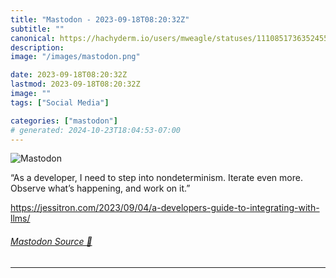 ```yaml
---
title: "Mastodon - 2023-09-18T08:20:32Z"
subtitle: ""
canonical: https://hachyderm.io/users/mweagle/statuses/111085173635245549
description:
image: "/images/mastodon.png"

date: 2023-09-18T08:20:32Z
lastmod: 2023-09-18T08:20:32Z
image: ""
tags: ["Social Media"]

categories: ["mastodon"]
# generated: 2024-10-23T18:04:53-07:00
---
```

![Mastodon](/images/mastodon.png)

<p>“As a developer, I need to step into nondeterminism. Iterate even more. Observe what’s happening, and work on it.”</p><p><a href="https://jessitron.com/2023/09/04/a-developers-guide-to-integrating-with-llms/" target="_blank" rel="nofollow noopener noreferrer" translate="no"><span class="invisible">https://</span><span class="ellipsis">jessitron.com/2023/09/04/a-dev</span><span class="invisible">elopers-guide-to-integrating-with-llms/</span></a></p>


###### [Mastodon Source 🐘](https://hachyderm.io/@mweagle/111085173635245549)

___
